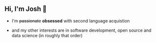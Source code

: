 ## Hi, I'm Josh 👋

- I'm ~~passionate~~ **obsessed** with second language acquistion

- and my other interests are in software development, open source and data science (in roughly that order)

